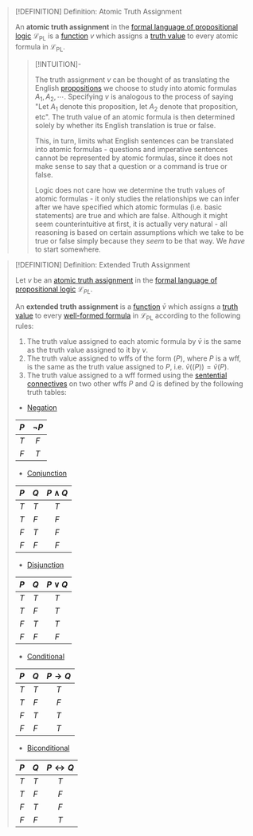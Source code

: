 >[!DEFINITION] Definition: Atomic Truth Assignment
>
>An **atomic truth assignment** in the [formal language of propositional logic](The%20Formal%20Language%20of%20Propositional%20Logic.md) $\mathcal{L}_\text{PL}$ is a [function](../../../Analysis/Functions/index.md) $v$ which assigns a [truth value](../Truth%20Values.md) to every atomic formula in $\mathcal{L}_\text{PL}$.
>
>>[!INTUITION]-
>>
>>The truth assignment $v$ can be thought of as translating the English [propositions](Proposition.md) we choose to study into atomic formulas $A_1, A_2, \cdots$. Specifying $v$ is analogous to the process of saying "Let $A_1$ denote this proposition, let $A_2$ denote that proposition, etc". The truth value of an atomic formula is then determined solely by whether its English translation is true or false.
>>
>>This, in turn, limits what English sentences can be translated into atomic formulas - questions and imperative sentences cannot be represented by atomic formulas, since it does not make sense to say that a question or a command is true or false.
>>
>>Logic does not care how we determine the truth values of atomic formulas - it only studies the relationships we can infer after we have specified which atomic formulas (i.e. basic statements) are true and which are false. Although it might seem counterintuitive at first, it is actually very natural - all reasoning is based on certain assumptions which we take to be true or false simply because they *seem* to be that way. We *have* to start somewhere.
>>
>

>[!DEFINITION] Definition: Extended Truth Assignment
>
>Let $v$ be an [atomic truth assignment](Truth%20Assignment.md) in the [formal language of propositional logic](The%20Formal%20Language%20of%20Propositional%20Logic.md) $\mathcal{L}_{PL}$.
>
>An **extended truth assignment** is a [function](../../../Analysis/Functions/index.md) $\bar{v}$ which assigns a [truth value](../Truth%20Values.md) to every [well-formed formula](../../Formal%20Languages/Well-Formed%20Formula.md) in $\mathcal{L}_\text{PL}$ according to the following rules:
>1. The truth value assigned to each atomic formula by $\bar{v}$ is the same as the truth value assigned to it by $v$.
>2. The truth value assigned to wffs of the form $(P)$, where $P$ is a wff, is the same as the truth value assigned to $P$, i.e. $\bar{v}((P)) = \bar{v}(P)$.
>3. The truth value assigned to a wff formed using the [sentential connectives](Propositional%20Connectives.md) on two other wffs $P$ and $Q$ is defined by the following truth tables:
>	- [Negation](Negation.md)
>	
>	|$P$|$\neg P$|
>	|:--:|:--:|
>	|$T$|$F$|
>	|$F$|$T$|
>	
>	- [Conjunction](Conjunction.md)
>	
>	|$P$|$Q$|$P \land Q$|
>	|:--:|:--:|:--:|
>	|$T$|$T$|$T$|
>	|$T$|$F$|$F$|
>	|$F$|$T$|$F$|
>	|$F$|$F$|$F$|
>	
>	- [Disjunction](Disjunction.md)
>	
>	|$P$|$Q$|$P \lor Q$|
>	|:--:|:--:|:--:|
>	|$T$|$T$|$T$|
>	|$T$|$F$|$T$|
>	|$F$|$T$|$T$|
>	|$F$|$F$|$F$|
>	
>	- [Conditional](Conditional.md)
>	
>	|$P$|$Q$|$P \rightarrow Q$|
>	|:--:|:--:|:--:|
>	|$T$|$T$|$T$|
>	|$T$|$F$|$F$|
>	|$F$|$T$|$T$|
>	|$F$|$F$|$T$|
>	
>	- [Biconditional](Biconditional.md)
>	
>	|$P$|$Q$|$P \leftrightarrow Q$|
>	|:--:|:--:|:--:|
>	|$T$|$T$|$T$|
>	|$T$|$F$|$F$|
>	|$F$|$T$|$F$|
>	|$F$|$F$|$T$|